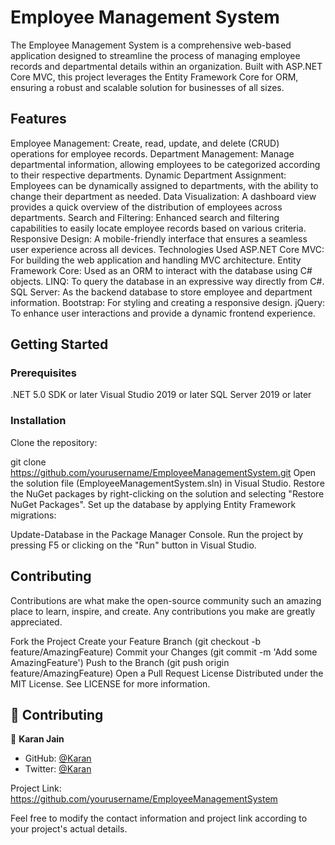 
<h1>Employee Management System</h1>
The Employee Management System is a comprehensive web-based application designed to streamline the process of managing employee records and departmental details within an organization. Built with ASP.NET Core MVC, this project leverages the Entity Framework Core for ORM, ensuring a robust and scalable solution for businesses of all sizes.

<h2>Features</h2>
Employee Management: Create, read, update, and delete (CRUD) operations for employee records.
Department Management: Manage departmental information, allowing employees to be categorized according to their respective departments.
Dynamic Department Assignment: Employees can be dynamically assigned to departments, with the ability to change their department as needed.
Data Visualization: A dashboard view provides a quick overview of the distribution of employees across departments.
Search and Filtering: Enhanced search and filtering capabilities to easily locate employee records based on various criteria.
Responsive Design: A mobile-friendly interface that ensures a seamless user experience across all devices.
Technologies Used
ASP.NET Core MVC: For building the web application and handling MVC architecture.
Entity Framework Core: Used as an ORM to interact with the database using C# objects.
LINQ: To query the database in an expressive way directly from C#.
SQL Server: As the backend database to store employee and department information.
Bootstrap: For styling and creating a responsive design.
jQuery: To enhance user interactions and provide a dynamic frontend experience.
<h2>Getting Started</h2>
<h3>Prerequisites</h3>
.NET 5.0 SDK or later
Visual Studio 2019 or later
SQL Server 2019 or later
<h3>Installation</h3>
Clone the repository:

git clone https://github.com/yourusername/EmployeeManagementSystem.git
Open the solution file (EmployeeManagementSystem.sln) in Visual Studio.
Restore the NuGet packages by right-clicking on the solution and selecting "Restore NuGet Packages".
Set up the database by applying Entity Framework migrations:

Update-Database
in the Package Manager Console.
Run the project by pressing F5 or clicking on the "Run" button in Visual Studio.
<h2>Contributing</h2>
Contributions are what make the open-source community such an amazing place to learn, inspire, and create. Any contributions you make are greatly appreciated.

Fork the Project
Create your Feature Branch (git checkout -b feature/AmazingFeature)
Commit your Changes (git commit -m 'Add some AmazingFeature')
Push to the Branch (git push origin feature/AmazingFeature)
Open a Pull Request
License
Distributed under the MIT License. See LICENSE for more information.

## 🤝 Contributing <a name="contributing"></a>


👤 **Karan Jain**

- GitHub: [@Karan](https://github.com/karanj2212)
- Twitter: [@Karan](https://twitter.com/karanjain2212)

Project Link: https://github.com/yourusername/EmployeeManagementSystem

Feel free to modify the contact information and project link according to your project's actual details.
